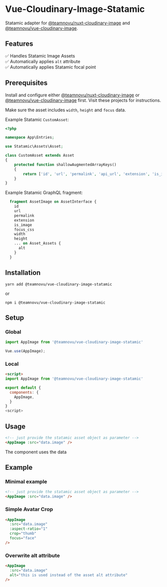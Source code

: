 # Vue-Cloudinary-Image-Statamic

Statamic adapter for [@teamnovu/nuxt-cloudinary-image](https://github.com/teamnovu/nuxt-cloudinary-image) and [@teamnovu/vue-cloudinary-image](https://github.com/teamnovu/vue-cloudinary-image).

## Features
✅ Handles Statamic Image Assets  
✅ Automatically applies `alt` attribute  
✅ Automatically applies Statamic focal point

## Prerequisites

Install and configure either [@teamnovu/nuxt-cloudinary-image](https://github.com/teamnovu/nuxt-cloudinary-image) or [@teamnovu/vue-cloudinary-image](https://github.com/teamnovu/vue-cloudinary-image) first. Visit these projects for instructions.

Make sure the asset includes `width`, `height` and `focus` data.

Example Statamic `CustomAsset`: 
```php
<?php

namespace App\Entries;

use Statamic\Assets\Asset;

class CustomAsset extends Asset
{
    protected function shallowAugmentedArrayKeys()
    {
        return ['id', 'url', 'permalink', 'api_url', 'extension', 'is_image', 'focus', 'width', 'height'];
    }
}
```

Example Statamic GraphQL fragment:
```graphql
  fragment AssetImage on AssetInterface {
    id
    url
    permalink
    extension
    is_image
    focus_css
    width
    height
    ... on Asset_Assets {
      alt
    }
  }
```

## Installation

```shell
yarn add @teamnovu/vue-cloudinary-image-statamic
```
or
```shell
npm i @teamnovu/vue-cloudinary-image-statamic
```

## Setup

### Global
```javascript
import AppImage from '@teamnovu/vue-cloudinary-image-statamic'

Vue.use(AppImage);
```

### Local
```html
<script>
import AppImage from '@teamnovu/vue-cloudinary-image-statamic'

export default {
  components: {
    AppImage,
  }
}
<script>
```

## Usage

```html
<!-- just provide the statamic asset object as parameter -->
<AppImage :src="data.image" />
```

The component uses the data

## Example

### Minimal example
```html
<!-- just provide the statamic asset object as parameter -->
<AppImage :src="data.image" />
```

### Simple Avatar Crop
```html
<AppImage
  :src="data.image"
  :aspect-ratio="1"
  crop="thumb"
  focus="face"
/>
```

### Overwrite alt attribute
```html
<AppImage
  :src="data.image"
  alt="this is used instead of the asset alt attribute"
/>
```
